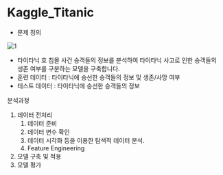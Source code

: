 # Kaggle_Titanic

- 문제 정의
 
 ![1](https://user-images.githubusercontent.com/73675540/120915481-dac03100-c6de-11eb-9d16-fb9f125f71cd.jpg)
 
 

- 타이타닉 호 침몰 사건 승객들의 정보를 분석하여 타이타닉 사고로 인한 승객들의 생존 여부를 구분하는 모델을 구축합니다.
- 훈련 데이터 : 타이타닉에 승선한 승객들의 정보 및 생존/사망 여부
- 테스트 데이터 : 타이타닉에 승선한 승객들의 정보

분석과정
1. 데이터 전처리
	1. 데이터 준비
	2. 데이터 변수 확인
	3. 데이터 시각화 등을 이용한 탐색적 데이터 분석.
	4. Feature Engineering
2. 모델 구축 및 적용
3. 모델 평가
